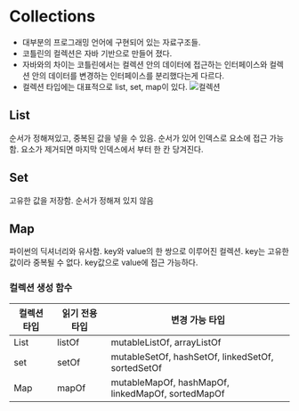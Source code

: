 # Collections
* 대부분의 프로그래밍 언어에 구현되어 있는 자료구조들.
* 코틀린의 컬렉션은 자바 기반으로 만들어 졌다.
* 자바와의 차이는 코틀린에서는 컬렉션 안의 데이터에 접근하는 인터페이스와 컬렉션 안의 데이터를 변경하는 인터페이스를 분리했다는게 다르다.
* 컬렉션 타입에는 대표적으로 list, set, map이 있다.
![컬렉션](https://kotlinlang.org/assets/images/reference/collections-overview/collections-diagram.png)


## List
순서가 정해져있고, 중복된 값을 넣을 수 있음. 순서가 있어 인덱스로 요소에 접근 가능함. 요소가 제거되면 마지막 인덱스에서 부터 한 칸 당겨진다.

## Set
고유한 값을 저장함. 순서가 정해져 있지 않음
## Map

파이썬의 딕셔너리와 유사함. key와 value의 한 쌍으로 이루어진 컬렉션. key는 고유한 값이라 중복될 수 없다. key값으로 value에 접근 가능하다.

### 컬렉션 생성 함수
|컬렉션 타입|읽기 전용 타입|변경 가능 타입|
|---|---|---|
|List|listOf|mutableListOf, arrayListOf|
|set|setOf|mutableSetOf, hashSetOf, linkedSetOf, sortedSetOf|
|Map|mapOf|mutableMapOf, hashMapOf, linkedMapOf, sortedMapOf|

